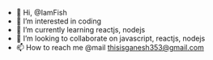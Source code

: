 - 👋 Hi, @IamFish
- 👀 I’m interested in coding
- 🌱 I’m currently learning reactjs, nodejs
- 💞️ I’m looking to collaborate on javascript, reactjs, nodejs
- 📫 How to reach me @mail thisisganesh353@gmail.com

<!---
thisisganesh/thisisganesh is a ✨ special ✨ repository because its `README.md` (this file) appears on your GitHub profile.
You can click the Preview link to take a look at your changes.
--->
